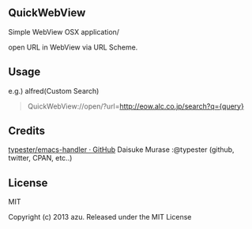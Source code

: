 ## QuickWebView

Simple WebView OSX application/

open URL in WebView via URL Scheme.

## Usage

e.g.) alfred(Custom Search)

> QuickWebView://open/?url=http://eow.alc.co.jp/search?q={query}


## Credits

[typester/emacs-handler · GitHub](https://github.com/typester/emacs-handler "typester/emacs-handler · GitHub")
Daisuke Murase :@typester (github, twitter, CPAN, etc..)

## License

MIT

Copyright (c) 2013 azu.
Released under the MIT License
